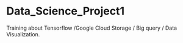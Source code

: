 # Data_Science_Project1

Training about Tensorflow /Google Cloud Storage / Big query / Data Visualization.
